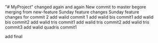 "# MyProject"  changed again and again
New commit to master begore merging from new-feature
Sunday feature changes
Sunday feature changes for commit 2 
add walid commit 1
add walid bis commit1
add walid bis commit2
add walid tris commit1
add walid tris commit2
add walid tris commit3
add walid quadris commit1

add final